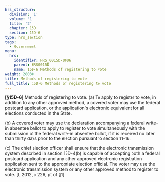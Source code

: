```yaml
---
hrs_structure:
  division: '1'
  volume: '1'
  title: '2'
  chapter: 15D
  section: 15D-6
type: hrs_section
tags:
  - Government
menu:
  hrs:
    identifier: HRS_0015D-0006
    parent: HRS0015D
    name: 15D-6 Methods of registering to vote
weight: 28030
title: Methods of registering to vote
full_title: 15D-6 Methods of registering to vote
---
```

**[§15D-**<a></a><a></a><a></a><a></a><a>**6]**</a> Methods of registering to vote. (a) To apply to register to vote, in addition to any other approved method, a covered voter may use the federal postcard application, or the application's electronic equivalent for all elections conducted in the State.

(b) A covered voter may use the declaration accompanying a federal write-in absentee ballot to apply to register to vote simultaneously with the submission of the federal write-in absentee ballot, if it is received no later than thirty days prior to the election pursuant to section 11-16.

(c) The chief election officer shall ensure that the electronic transmission system described in section 15D-4(b) is capable of accepting both a federal postcard application and any other approved electronic registration application sent to the appropriate election official. The voter may use the electronic transmission system or any other approved method to register to vote. [L 2012, c 226, pt of §1]